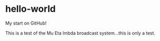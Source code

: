 # hello-world
My start on GitHub!

This is a test of the Mu Eta lmbda broadcast system...this is only a test. 
